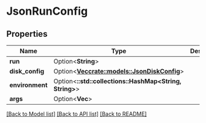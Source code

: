 # JsonRunConfig

## Properties

Name | Type | Description | Notes
------------ | ------------- | ------------- | -------------
**run** | Option<**String**> |  | [optional]
**disk_config** | Option<[**Vec<crate::models::JsonDiskConfig>**](json_Disk_config.md)> |  | [optional]
**environment** | Option<**::std::collections::HashMap<String, String>**> |  | [optional]
**args** | Option<**Vec<String>**> |  | [optional]

[[Back to Model list]](../README.md#documentation-for-models) [[Back to API list]](../README.md#documentation-for-api-endpoints) [[Back to README]](../README.md)


